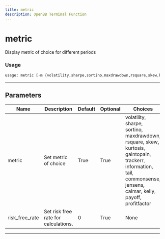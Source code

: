```yaml
---
title: metric
description: OpenBB Terminal Function
---
```


# metric

Display metric of choice for different periods

### Usage

```python
usage: metric [-m {volatility,sharpe,sortino,maxdrawdown,rsquare,skew,kurtosis,gaintopain,trackerr,information,tail,commonsense,jensens,calmar,kelly,payoff,profitfactor}] [-r RISK_FREE_RATE]
```

---

## Parameters

| Name | Description | Default | Optional | Choices |
| ---- | ----------- | ------- | -------- | ------- |
| metric | Set metric of choice | True | True | volatility, sharpe, sortino, maxdrawdown, rsquare, skew, kurtosis, gaintopain, trackerr, information, tail, commonsense, jensens, calmar, kelly, payoff, profitfactor |
| risk_free_rate | Set risk free rate for calculations. | 0 | True | None |
---


